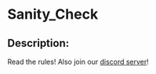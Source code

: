 
# Sanity_Check
## Description:
Read the rules!
Also join our [discord server](https://discord.gg/DSvnbqnE)!

